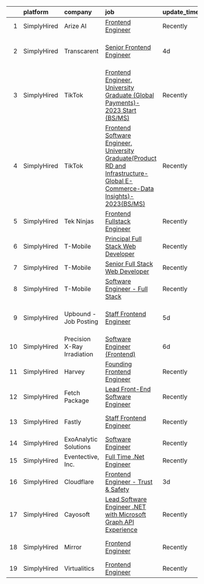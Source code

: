 

|    | platform    | company                     | job                                                                                                                                                                                                                                       | update_time   | location                       |
|---:|:------------|:----------------------------|:------------------------------------------------------------------------------------------------------------------------------------------------------------------------------------------------------------------------------------------|:--------------|:-------------------------------|
|  1 | SimplyHired | Arize AI                    | [Frontend Engineer](https://www.simplyhired.com/job/xQaaVC5vOtRS4JzrdHWflzM8ynmcpN-5LqOA84ur9JKgs3BKShIeyw?q=frontend+engineer)                                                                                                           | Recently      | Berkeley, CA                   |
|  2 | SimplyHired | Transcarent                 | [Senior Frontend Engineer](https://www.simplyhired.com/job/VVviIccprwbuKlrA42Y5caeYNtrxKkMa1BKEO4nf--YknwkqQXJuug?q=frontend+engineer)                                                                                                    | 4d            | San Francisco, CA +1 location  |
|  3 | SimplyHired | TikTok                      | [Frontend Engineer, University Graduate (Global Payments)- 2023 Start (BS/MS)](https://www.simplyhired.com/job/7NuwZL5nYN8y_ZEvj_Jw99-KfQrrq1PBCSS4HeRA5-908afcdb77Ig?q=frontend+engineer)                                                | Recently      | Mountain View, CA              |
|  4 | SimplyHired | TikTok                      | [Frontend Software Engineer, University Graduate(Product RD and Infrastructure-Global E-Commerce-Data Insights)- 2023(BS/MS)](https://www.simplyhired.com/job/4vBMNg-SGytAYBIABVdwv8bOnmlB07ZsdBwckrsMb_iQIEmNCqb5qg?q=frontend+engineer) | Recently      | Mountain View, CA +1 location  |
|  5 | SimplyHired | Tek Ninjas                  | [Frontend Fullstack Engineer](https://www.simplyhired.com/job/K3hfMYeDOok59KAq0cQq79vzH0neO5Bo9fUWigoIv8lSyQOd5_-uDA?q=frontend+engineer)                                                                                                 | Recently      | Sunnyvale, CA                  |
|  6 | SimplyHired | T-Mobile                    | [Principal Full Stack Web Developer](https://www.simplyhired.com/job/ELqe8tfmj1uozb4Bdhy2A-ldmlJyc7V5IGjRWJ6mjn_1LuHnrzpEBA?q=frontend+engineer)                                                                                          | Recently      | Seattle, WA                    |
|  7 | SimplyHired | T-Mobile                    | [Senior Full Stack Web Developer](https://www.simplyhired.com/job/d5G_uE2g83DLYgXgYzZHEmvQ3K_Ai0SGN0lh3xSQVF1LnQ6UNpRNGw?q=frontend+engineer)                                                                                             | Recently      | Seattle, WA                    |
|  8 | SimplyHired | T-Mobile                    | [Software Engineer - Full Stack](https://www.simplyhired.com/job/3fr_UGRHjN9O5mcSS5chLPnbZWjhpo0MCLDHntbF_kYeNV55TBOcPg?q=frontend+engineer)                                                                                              | Recently      | Bethesda, MD                   |
|  9 | SimplyHired | Upbound - Job Posting       | [Staff Frontend Engineer](https://www.simplyhired.com/job/C4F2RmPFsBujAyaaUxbMu7sNj1PeKfI4UrOCQT5Ays5PXpToEvwY3A?q=frontend+engineer)                                                                                                     | 5d            | San Francisco, CA +4 locations |
| 10 | SimplyHired | Precision X-Ray Irradiation | [Software Engineer (Frontend)](https://www.simplyhired.com/job/YEJmyjONhIrDYVfS_slWiRjxJSw7494woI4jSqMijkpBGb9-5EZJGA?q=frontend+engineer)                                                                                                | 6d            | Madison, CT                    |
| 11 | SimplyHired | Harvey                      | [Founding Frontend Engineer](https://www.simplyhired.com/job/zr-zZf4vzWvuSxeuWMlwV86Wp-Ar11be5kQAJtpimjo3gHLONP7Z0A?q=frontend+engineer)                                                                                                  | Recently      | San Francisco, CA              |
| 12 | SimplyHired | Fetch Package               | [Lead Front-End Software Engineer](https://www.simplyhired.com/job/wmWFOrg_dADbAk2ayo1d7eaBqTFgJ2C4lugHfvxC1gowl-m3TaH0-Q?q=frontend+engineer)                                                                                            | Recently      | Austin, TX                     |
| 13 | SimplyHired | Fastly                      | [Staff Frontend Engineer](https://www.simplyhired.com/job/zn1udW-fG2ZwfstbDKs6ocHwPa-EU9WD4CSZPT8iv7K5hqI5_ELw8A?q=frontend+engineer)                                                                                                     | Recently      | San Francisco, CA              |
| 14 | SimplyHired | ExoAnalytic Solutions       | [Software Engineer](https://www.simplyhired.com/job/K-OlWBg7a1gE9iOTtbcLBhtgP01G0nCGKEEtHAXJF085rsvz4IsQhQ?q=frontend+engineer)                                                                                                           | Recently      | Colorado Springs, CO           |
| 15 | SimplyHired | Eventective, Inc.           | [Full Time .Net Engineer](https://www.simplyhired.com/job/t2A1Ix7LSvllu8WMmLGdlXH7g645SiANpUdHUp36Dd1QJafK6jcZtg?q=frontend+engineer)                                                                                                     | Recently      | Scarborough, ME                |
| 16 | SimplyHired | Cloudflare                  | [Frontend Engineer - Trust & Safety](https://www.simplyhired.com/job/vxUN5B_ErDom-W5TJfvNllQEwS8YgEbgqP7SThv2j1SXFLVj-pWgkw?q=frontend+engineer)                                                                                          | 3d            | Austin, TX                     |
| 17 | SimplyHired | Cayosoft                    | [Lead Software Engineer .NET with Microsoft Graph API Experience](https://www.simplyhired.com/job/L_90X8Bmrusz5JA7amVhuhhi90KS5bQuhnLUbl0VrfP3zQIReqZjfg?q=frontend+engineer)                                                             | Recently      | Westerville, OH                |
| 18 | SimplyHired | Mirror                      | [Frontend Engineer](https://www.simplyhired.com/job/1usBlvhGylE7XcQfKrDFHQ3BMShtHdNzcIEZv9IJghOGNQmJ_JZEnw?q=frontend+engineer)                                                                                                           | Recently      | San Francisco, CA              |
| 19 | SimplyHired | Virtualitics                | [Frontend Engineer](https://www.simplyhired.com/job/FbCdHvv-ddJUQYcrh4VfgwNmmGmwD38yFDMcEgXWQm9EoOCJimjK_Q?q=frontend+engineer)                                                                                                           | Recently      | Remote                         |